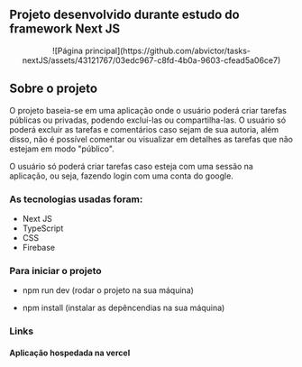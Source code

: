 ## Projeto desenvolvido durante estudo do framework Next JS

<div align="center">
![Página principal](https://github.com/abvictor/tasks-nextJS/assets/43121767/03edc967-c8fd-4b0a-9603-cfead5a06ce7)
</div>


## Sobre o projeto

O projeto baseia-se em uma aplicação onde o usuário poderá criar tarefas públicas ou privadas, podendo excluí-las ou compartilha-las.
O usuário só poderá excluir as tarefas e comentários caso sejam de sua autoria, além disso, não é possível comentar ou visualizar em detalhes as tarefas que não estejam em modo "público".

O usuário só poderá criar tarefas caso esteja com uma sessão na aplicação, ou seja, fazendo login com uma conta do google.


### As tecnologias usadas foram:
- Next JS
- TypeScript
- CSS 
- Firebase

### Para iniciar o projeto

- npm run dev (rodar o projeto na sua máquina)

- npm install (instalar as depêncendias na sua máquina)

### Links
#### Aplicação hospedada na vercel



